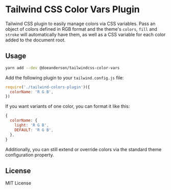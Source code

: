 # Tailwind CSS Color Vars Plugin

Tailwind CSS plugin to easily manage colors via CSS variables. Pass an object of colors defined in RGB format and the theme's `colors`, `fill` and `stroke` will automatically have them, as well as a CSS variable for each color added to the document root.

## Usage

```bash
yarn add --dev @doeanderson/tailwindcss-color-vars
```

Add the following plugin to your `tailwind.config.js` file:

```js
require('./tailwind-colors-plugin')({
  colorName: 'R G B',
})
```

If you want variants of one color, you can format it like this:

```js
{
  colorName: {
    light: 'R G B',
    DEFAULT: 'R G B',
  },
}
```

Additionally, you can still extend or override colors via the standard theme configuration property.

## License

MIT License
